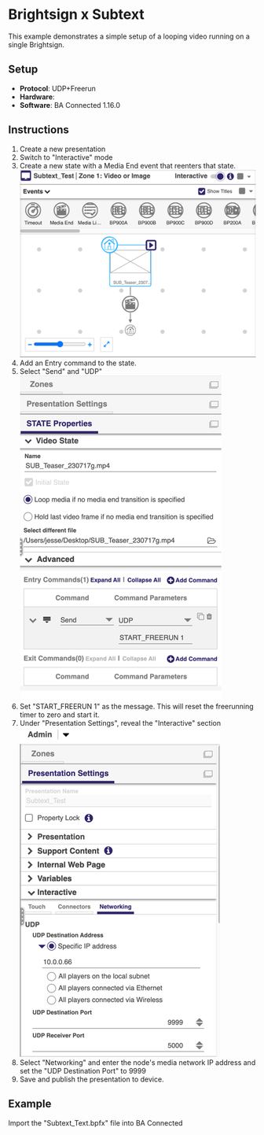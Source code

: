 # Brightsign x Subtext
This example demonstrates a simple setup of a looping video running on a single Brightsign.

## Setup
* **Protocol**: UDP+Freerun
* **Hardware**:
* **Software**: BA Connected 1.16.0

## Instructions
1. Create a new presentation
2. Switch to "Interactive" mode
3. Create a new state with a Media End event that reenters that state.
![Interactive](assets/interactive.png)
4. Add an Entry command to the state.
5. Select "Send" and "UDP" ![Entry Command](assets/entry_command.png)
6. Set "START_FREERUN 1" as the message. This will reset the freerunning timer to zero and start it.
7. Under "Presentation Settings", reveal the "Interactive" section
![Networking Settings](assets/networking_settings.png)
8. Select "Networking" and enter the node's media network IP address and set the "UDP Destination Port" to 9999
9. Save and publish the presentation to device.

## Example
Import the "Subtext_Text.bpfx" file into BA Connected